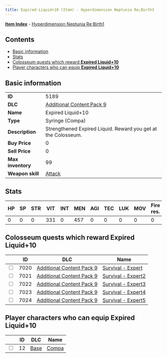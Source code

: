 ```yaml
---
title: Expired Liquid+10 (Item) - Hyperdimension Neptunia Re;Birth1
---
```


[**Item Index**](/neptunia/rb1/item/index.html) - [Hyperdimension Neptunia Re;Birth1](/neptunia/rb1)

## Contents

- [Basic information](#basic-information)
- [Stats](#stats)
- [Colosseum quests which reward **Expired Liquid+10**](#colosseum-quests-which-reward-expired-liquid-10)
- [Player characters who can equip **Expired Liquid+10**](#player-characters-who-can-equip-expired-liquid-10)
## Basic information

|   |   |
| -- | -- |
| **ID** | 5189 |
| **DLC** | [Additional Content Pack 9](/neptunia/rb1/dlc/18-pack9.html) |
| **Name** | Expired Liquid+10 |
| **Type** | Syringe (Compa) |
| **Description** | Strengthened Expired Liquid. Reward you get at the Colosseum. |
| **Buy Price** | 0 |
| **Sell Price** | 0 |
| **Max inventory** | 99 |
| **Weapon skill** | [Attack](/neptunia/rb1/skill/1-2001-attack.html) |


## Stats

| HP | SP | STR | VIT | INT | MEN | AGI | TEC | LUK | MOV | Fire res. | Ice res. | Wind res. | Lightning res. |
| -- | -- | --- | --- | --- | --- | --- | --- | --- | --- | --------- | -------- | --------- | -------------- |
| 0 | 0 | 0 | 331 | 0 | 457 | 0 | 0 | 0 | 0 | 0 | 0 | 0 | 0 |


## Colosseum quests which reward **Expired Liquid+10**

|    | ID | DLC | Name |
| -- | -- | --- | ---- |
| <input type="checkbox" id="rb1-colosseum-18-7020" class="trackbox" /> | 7020 | [Additional Content Pack 9](/neptunia/rb1/dlc/18-pack9.html) | [Survival - Expert](/neptunia/rb1/colosseum/18-7020-survival-expert.html) |
| <input type="checkbox" id="rb1-colosseum-18-7021" class="trackbox" /> | 7021 | [Additional Content Pack 9](/neptunia/rb1/dlc/18-pack9.html) | [Survival - Expert2](/neptunia/rb1/colosseum/18-7021-survival-expert2.html) |
| <input type="checkbox" id="rb1-colosseum-18-7022" class="trackbox" /> | 7022 | [Additional Content Pack 9](/neptunia/rb1/dlc/18-pack9.html) | [Survival - Expert3](/neptunia/rb1/colosseum/18-7022-survival-expert3.html) |
| <input type="checkbox" id="rb1-colosseum-18-7023" class="trackbox" /> | 7023 | [Additional Content Pack 9](/neptunia/rb1/dlc/18-pack9.html) | [Survival - Expert4](/neptunia/rb1/colosseum/18-7023-survival-expert4.html) |
| <input type="checkbox" id="rb1-colosseum-18-7024" class="trackbox" /> | 7024 | [Additional Content Pack 9](/neptunia/rb1/dlc/18-pack9.html) | [Survival - Expert5](/neptunia/rb1/colosseum/18-7024-survival-expert5.html) |


## Player characters who can equip **Expired Liquid+10**

|    | ID | DLC | Name |
| -- | -- | --- | ---- |
| <input type="checkbox" id="rb1-player-1-12" class="trackbox" /> | 12 | [Base](/neptunia/rb1/dlc/1-base.html) | [Compa](/neptunia/rb1/player/1-12-compa.html) |
